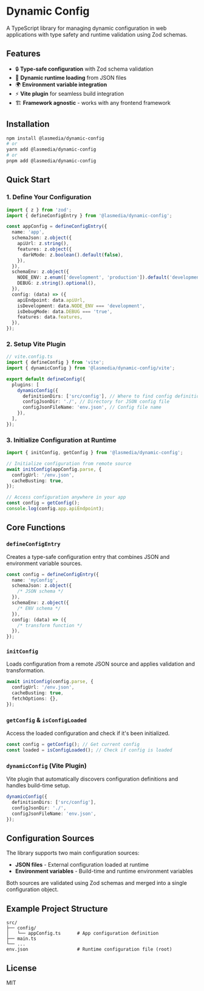 # Dynamic Config

A TypeScript library for managing dynamic configuration in web applications with type safety and runtime validation using Zod schemas.

## Features

- 🔒 **Type-safe configuration** with Zod schema validation
- 🔄 **Dynamic runtime loading** from JSON files
- 🌍 **Environment variable integration**
- ⚡ **Vite plugin** for seamless build integration
- 🏗️ **Framework agnostic** - works with any frontend framework

## Installation

```bash
npm install @lasmedia/dynamic-config
# or
yarn add @lasmedia/dynamic-config
# or
pnpm add @lasmedia/dynamic-config
```

## Quick Start

### 1. Define Your Configuration

```typescript
import { z } from 'zod';
import { defineConfigEntry } from '@lasmedia/dynamic-config';

const appConfig = defineConfigEntry({
  name: 'app',
  schemaJson: z.object({
    apiUrl: z.string(),
    features: z.object({
      darkMode: z.boolean().default(false),
    }),
  }),
  schemaEnv: z.object({
    NODE_ENV: z.enum(['development', 'production']).default('development'),
    DEBUG: z.string().optional(),
  }),
  config: (data) => ({
    apiEndpoint: data.apiUrl,
    isDevelopment: data.NODE_ENV === 'development',
    isDebugMode: data.DEBUG === 'true',
    features: data.features,
  }),
});
```

### 2. Setup Vite Plugin

```typescript
// vite.config.ts
import { defineConfig } from 'vite';
import { dynamicConfig } from '@lasmedia/dynamic-config/vite';

export default defineConfig({
  plugins: [
    dynamicConfig({
      definitionDirs: ['src/config'], // Where to find config definitions
      configJsonDir: './', // Directory for JSON config file
      configJsonFileName: 'env.json', // Config file name
    }),
  ],
});
```

### 3. Initialize Configuration at Runtime

```typescript
import { initConfig, getConfig } from '@lasmedia/dynamic-config';

// Initialize configuration from remote source
await initConfig(appConfig.parse, {
  configUrl: '/env.json',
  cacheBusting: true,
});

// Access configuration anywhere in your app
const config = getConfig();
console.log(config.app.apiEndpoint);
```

## Core Functions

### `defineConfigEntry`

Creates a type-safe configuration entry that combines JSON and environment variable sources.

```typescript
const config = defineConfigEntry({
  name: 'myConfig',
  schemaJson: z.object({
    /* JSON schema */
  }),
  schemaEnv: z.object({
    /* ENV schema */
  }),
  config: (data) => ({
    /* transform function */
  }),
});
```

### `initConfig`

Loads configuration from a remote JSON source and applies validation and transformation.

```typescript
await initConfig(config.parse, {
  configUrl: '/env.json',
  cacheBusting: true,
  fetchOptions: {},
});
```

### `getConfig` & `isConfigLoaded`

Access the loaded configuration and check if it's been initialized.

```typescript
const config = getConfig(); // Get current config
const loaded = isConfigLoaded(); // Check if config is loaded
```

### `dynamicConfig` (Vite Plugin)

Vite plugin that automatically discovers configuration definitions and handles build-time setup.

```typescript
dynamicConfig({
  definitionDirs: ['src/config'],
  configJsonDir: './',
  configJsonFileName: 'env.json',
});
```

## Configuration Sources

The library supports two main configuration sources:

- **JSON files** - External configuration loaded at runtime
- **Environment variables** - Build-time and runtime environment variables

Both sources are validated using Zod schemas and merged into a single configuration object.

## Example Project Structure

```
src/
├── config/
│   └── appConfig.ts      # App configuration definition
├── main.ts
└── ...
env.json                  # Runtime configuration file (root)
```

## License

MIT
